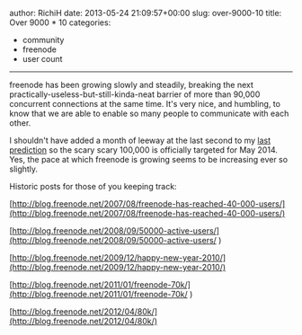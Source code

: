author: RichiH
date: 2013-05-24 21:09:57+00:00
slug: over-9000-10
title: Over 9000 * 10
categories:
- community
- freenode
- user count
---

freenode has been growing slowly and steadily, breaking the next practically-useless-but-still-kinda-neat barrier of more than 90,000 concurrent connections at the same time. It's very nice, and humbling, to know that we are able to enable so many people to communicate with each other.



I shouldn't have added a month of leeway at the last second to my [last prediction](http://blog.freenode.net/2012/04/80k/) so the scary scary 100,000 is officially targeted for May 2014. Yes, the pace at which freenode is growing seems to be increasing ever so slightly.



Historic posts for those of you keeping track:



[http://blog.freenode.net/2007/08/freenode-has-reached-40-000-users/](http://blog.freenode.net/2007/08/freenode-has-reached-40-000-users/)



[http://blog.freenode.net/2008/09/50000-active-users/](http://blog.freenode.net/2008/09/50000-active-users/ )



[http://blog.freenode.net/2009/12/happy-new-year-2010/](http://blog.freenode.net/2009/12/happy-new-year-2010/)



[http://blog.freenode.net/2011/01/freenode-70k/](http://blog.freenode.net/2011/01/freenode-70k/ )



[http://blog.freenode.net/2012/04/80k/](http://blog.freenode.net/2012/04/80k/)
